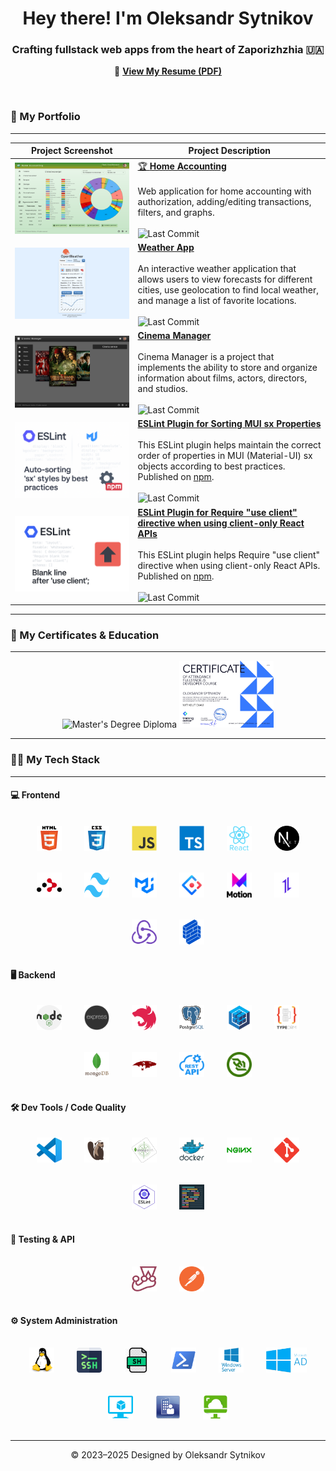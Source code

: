 <h1 align="center">Hey there! I'm Oleksandr Sytnikov</h1>
<h3 align="center">Crafting fullstack web apps from the heart of Zaporizhzhia 🇺🇦</h3>

<p align="center">
  📄 <a href="./CV/Sytnikov_CV.pdf"><strong>View My Resume (PDF)</strong></a>
</p>

&nbsp;

### 💼 My Portfolio

---

| Project Screenshot                                                                                                                                                                     | Project Description                                                                                                                                                                                                                                                                                                                                                                                                                                                              |
| -------------------------------------------------------------------------------------------------------------------------------------------------------------------------------------- | -------------------------------------------------------------------------------------------------------------------------------------------------------------------------------------------------------------------------------------------------------------------------------------------------------------------------------------------------------------------------------------------------------------------------------------------------------------------------------- |
| <a href="https://github.com/sytnikovzp/home-accounting#readme"><img src="./screenshots/home-accounting.png" alt="Home Accounting" width="600"></a>                                     | [🏆 **Home Accounting**](https://github.com/sytnikovzp/home-accounting#readme)<br><br>Web application for home accounting with authorization, adding/editing transactions, filters, and graphs.<br><br><img src="https://img.shields.io/github/last-commit/sytnikovzp/home-accounting" alt="Last Commit">                                                                                                                                                                        |
| <a href="https://github.com/sytnikovzp/weather-app#readme"><img src="./screenshots/weather-app.png" alt="Weather App" width="600"></a>                                                 | [**Weather App**](https://github.com/sytnikovzp/weather-app#readme)<br><br>An interactive weather application that allows users to view forecasts for different cities, use geolocation to find local weather, and manage a list of favorite locations.<br><br><img src="https://img.shields.io/github/last-commit/sytnikovzp/weather-app" alt="Last Commit">                                                                                                                    |
| <a href="https://github.com/sytnikovzp/cinema-manager#readme"><img src="./screenshots/cinema-manager.png" alt="Cinema Manager" width="600"></a>                                        | [**Cinema Manager**](https://github.com/sytnikovzp/cinema-manager#readme)<br><br>Cinema Manager is a project that implements the ability to store and organize information about films, actors, directors, and studios.<br><br><img src="https://img.shields.io/github/last-commit/sytnikovzp/cinema-manager" alt="Last Commit">                                                                                                                                                 |
| <a href="https://www.npmjs.com/package/eslint-plugin-mui-sx-order"><img src="./screenshots/eslint-plugin-mui-sx-order.png" alt="ESLint MUI SX Plugin" width="600"></a>                 | [**ESLint Plugin for Sorting MUI sx Properties**](https://github.com/sytnikovzp/eslint-plugin-mui-sx-order#readme)<br><br>This ESLint plugin helps maintain the correct order of properties in MUI (Material-UI) sx objects according to best practices. Published on [npm](https://www.npmjs.com/package/eslint-plugin-mui-sx-order).<br><br><img src="https://img.shields.io/github/last-commit/sytnikovzp/eslint-plugin-mui-sx-order" alt="Last Commit">                      |
| <a href="https://www.npmjs.com/package/eslint-plugin-require-use-client"><img src="./screenshots/eslint-plugin-require-use-client.png" alt="ESLint use client Plugin" width="600"></a> | [**ESLint Plugin for Require "use client" directive when using client-only React APIs**](https://github.com/sytnikovzp/eslint-plugin-require-use-client#readme)<br><br>This ESLint plugin helps Require "use client" directive when using client-only React APIs. Published on [npm](https://www.npmjs.com/package/eslint-plugin-require-use-client).<br><br><img src="https://img.shields.io/github/last-commit/sytnikovzp/eslint-plugin-require-use-client" alt="Last Commit"> |

---

### 🌟 My Certificates & Education

---

<div align="center">
  <img src="./education/master-diploma.jpg" alt="Master's Degree Diploma" width="30%" />
  <img src="./education/certificate-fc.jpg" alt="Freshcode Trainee" width="30%" />
</div>

---

### 🧑‍💻 My Tech Stack

---

#### 💻 Frontend

<div align="center">
  <img src="./icons/html.svg" alt="HTML5" width="40" height="40" style="margin:16px"/>
  <img src="./icons/css.svg" alt="CSS3" width="40" height="40" style="margin:16px"/>
  <img src="./icons/js.svg" alt="JavaScript" width="40" height="40" style="margin:16px"/>
  <img src="./icons/ts.svg" alt="TypeScript" width="40" height="40" style="margin:16px"/>
  <img src="./icons/react.svg" alt="React" width="40" height="40" style="margin:16px"/>
  <img src="./icons/next.png" alt="Next.js" width="40" height="40" style="margin:16px; background:white; border-radius:8px"/>
  <img src="./icons/react-router.svg" alt="React Router" width="40" height="40" style="margin:16px"/>
  <img src="./icons/tailwind-css.png" alt="Tailwind CSS" width="40" height="40" style="margin:16px"/>
  <img src="./icons/mui.png" alt="Material UI" width="40" height="40" style="margin:16px"/>
  <img src="./icons/antd.png" alt="Ant Design" width="40" height="40" style="margin:16px"/>
  <img src="./icons/motion.png" alt="Framer Motion" width="40" height="40" style="margin:16px"/>
  <img src="./icons/axios.png" alt="Axios" width="40" height="40" style="margin:16px"/>
  <img src="./icons/redux.svg" alt="Redux" width="40" height="40" style="margin:16px"/>
  <img src="./icons/formik.png" alt="Formik" width="40" height="40" style="margin:16px"/>
</div>

#### 🖥️ Backend

<div align="center">
  <img src="./icons/node.png" alt="Node.js" width="40" height="40" style="margin:16px"/>
  <img src="./icons/express.png" alt="Express.js" width="40" height="40" style="margin:16px"/>
  <img src="./icons/nest.svg" alt="NestJS" width="40" height="40" style="margin:16px"/>
  <img src="./icons/postgres.svg" alt="PostgreSQL" width="40" height="40" style="margin:16px"/>
  <img src="./icons/sequelize.svg" alt="Sequelize" width="40" height="40" style="margin:16px"/>
  <img src="./icons/typeorm.png" alt="TypeORM" width="40" height="40" style="margin:16px"/>
  <img src="./icons/mongo.svg" alt="MongoDB" width="40" height="40" style="margin:16px"/>
  <img src="./icons/mongoose.png" alt="Mongoose" width="40" height="40" style="margin:16px"/>
  <img src="./icons/restAPI.svg" alt="REST API" width="40" height="40" style="margin:16px"/>
  <img src="./icons/websocket.svg" alt="WebSocket" width="40" height="40" style="margin:16px"/>
</div>

#### 🛠️ Dev Tools / Code Quality

<div align="center">
  <img src="./icons/vscode.svg" alt="VSCode" width="40" height="40" style="margin:16px"/>
  <img src="./icons/dbeaver.png" alt="DBeaver" width="40" height="40" style="margin:16px"/>
  <img src="./icons/mongo-compass.png" alt="MongoDB Compass" width="40" height="40" style="margin:16px"/>
  <img src="./icons/docker.svg" alt="Docker" width="40" height="40" style="margin:16px"/>
  <img src="./icons/nginx.svg" alt="Nginx" width="40" height="40" style="margin:16px"/>
  <img src="./icons/git.svg" alt="GIT" width="40" height="40" style="margin:16px"/>
  <img src="./icons/eslint.png" alt="ESLint" width="40" height="40" style="margin:16px"/>
  <img src="./icons/prettier.png" alt="Prettier" width="40" height="40" style="margin:16px"/>
</div>

#### 🧪 Testing & API

<div align="center">
  <img src="./icons/jest.svg" alt="Jest" width="40" height="40" style="margin:16px"/>
  <img src="./icons/postman.webp" alt="Postman" width="40" height="40" style="margin:16px"/>
</div>

#### ⚙️ System Administration

<div align="center">
<img src="./icons/linux.svg" alt="Linux" width="40" height="40" style="margin:16px"/>
  <img src="./icons/ssh.svg" alt="SSH" width="40" height="40" style="margin:16px"/>
  <img src="./icons/bash.png" alt="Bash" width="40" height="40" style="margin:16px"/>
  <img src="./icons/powershell.svg" alt="PowerShell" width="40" height="40" style="margin:16px"/>
  <img src="./icons/windows.png" alt="Windows Server" width="40" height="40" style="margin:16px"/>
  <img src="./icons/ad.png" alt="Active Directory" width="65" height="40" style="margin:16px"/>
  <img src="./icons/hyper-v.svg" alt="Hyper-V" width="40" height="40" style="margin:16px"/>
  <img src="./icons/sccm.png" alt="SCCM" width="40" height="40" style="margin:16px"/>
  <img src="./icons/horizon.webp" alt="VMWare Horizon" width="40" height="40" style="margin:16px"/>
</div>

---

<p align="center">© 2023–2025 Designed by Oleksandr Sytnikov</p>
